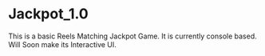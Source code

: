 # Jackpot_1.0
This is a basic Reels Matching Jackpot Game. It is currently console based. Will Soon make its Interactive UI.
